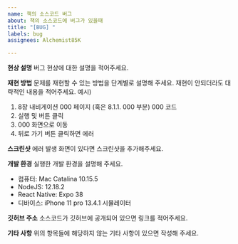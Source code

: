 ```yaml
---
name: 책의 소스코드 버그
about: 책의 소스코드에 버그가 있을때
title: "[BUG] "
labels: bug
assignees: Alchemist85K

---
```


**현상 설명**
버그 현상에 대한 설명을 적어주세요.

**재현 방법**
문제를 재현할 수 있는 방법을 단계별로 설명해 주세요.
재현이 안되더라도 대략적인 내용을 적어주세요. 
예시) 
1. 8장 내비게이션 000 페이지 (혹은 8.1.1. 000 부분) 000 코드
2. 실행 및 버튼 클릭
3. 000 화면으로 이동
4. 뒤로 가기 버튼 클릭하면 에러

**스크린샷**
에러 발생 화면이 있다면 스크린샷을 추가해주세요. 

**개발 환경**
실행한 개발 환경을 설명해 주세요. 
 - 컴퓨터: Mac Catalina 10.15.5
 - NodeJS: 12.18.2
 - React Native: Expo 38
 - 디바이스: iPhone 11 pro 13.4.1 시뮬레이터

**깃허브 주소**
소스코드가 깃허브에 공개되어 있으면 링크를 적어주세요. 

**기타 사항**
위의 항목들에 해당하지 않는 기타 사항이 있으면 작성해 주세요.
